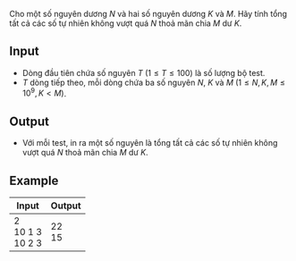 Cho một số nguyên dương $N$ và hai số nguyên dương $K$ và $M$. Hãy tính tổng tất cả các số tự nhiên không vượt quá $N$ thoả mãn chia $M$ dư $K$.

## Input

- Dòng đầu tiên chứa số nguyên $T$ $(1 \leq T \leq 100)$ là số lượng bộ test.
- $T$ dòng tiếp theo, mỗi dòng chứa ba số nguyên $N$, $K$ và $M$ $(1 \leq N, K, M \leq 10^9, K < M)$.

## Output

- Với mỗi test, in ra một số nguyên là tổng tất cả các số tự nhiên không vượt quá $N$ thoả mãn chia $M$ dư $K$.

## Example

| Input                 | Output   |
| --------------------- | -------- |
| 2<br>10 1 3<br>10 2 3 | 22<br>15 |